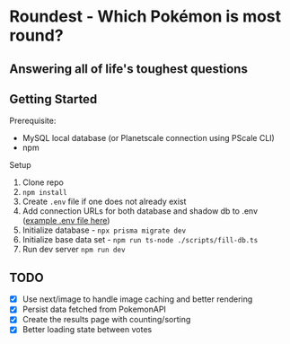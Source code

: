 # Roundest - Which Pokémon is most round?

Answering all of life's toughest questions
---------------------------------------------------------------------------------------------------------------------
## Getting Started

Prerequisite:

- MySQL local database (or Planetscale connection using PScale CLI)
- npm

Setup

1. Clone repo
1. `npm install`
1. Create `.env` file if one does not already exist
1. Add connection URLs for both database and shadow db to .env ([example .env file here](https://gist.github.com/TheoBr/e450c52a52a9f9c9b49ef07212689685))
1. Initialize database - `npx prisma migrate dev`
1. Initialize base data set - `npm run ts-node ./scripts/fill-db.ts`
1. Run dev server `npm run dev`

## TODO

- [x] Use next/image to handle image caching and better rendering
- [x] Persist data fetched from PokemonAPI
- [x] Create the results page with counting/sorting
- [x] Better loading state between votes
